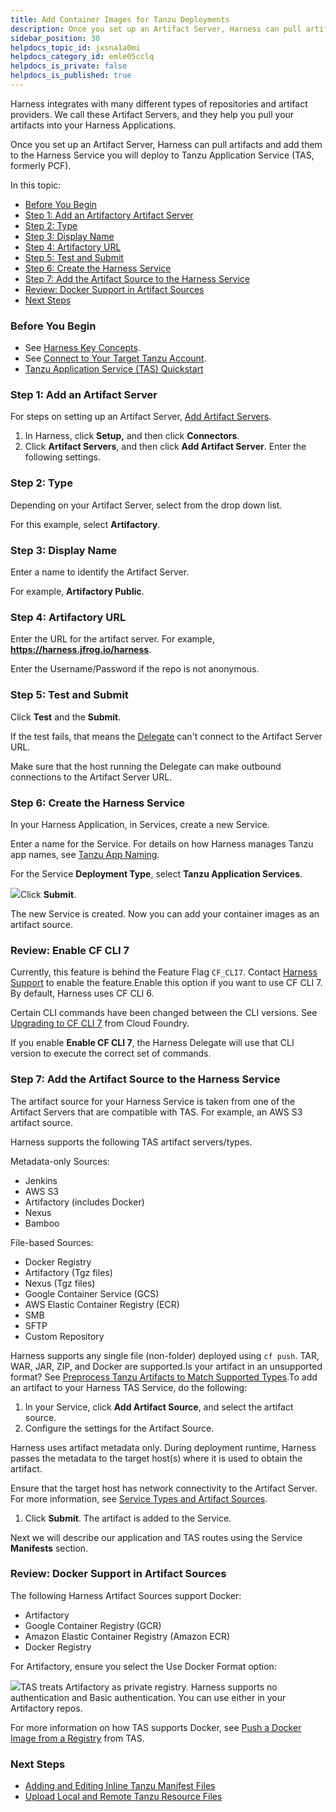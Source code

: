 ```yaml
---
title: Add Container Images for Tanzu Deployments
description: Once you set up an Artifact Server, Harness can pull artifacts and add them to the Harness Service you will deploy to PCF.
sidebar_position: 30
helpdocs_topic_id: jxsna1a0mi
helpdocs_category_id: emle05cclq
helpdocs_is_private: false
helpdocs_is_published: true
---
```


Harness integrates with many different types of repositories and artifact providers. We call these Artifact Servers, and they help you pull your artifacts into your Harness Applications.

Once you set up an Artifact Server, Harness can pull artifacts and add them to the Harness Service you will deploy to Tanzu Application Service (TAS, formerly PCF).

In this topic:

* [Before You Begin](#before_you_begin)
* [Step 1: Add an Artifactory Artifact Server](#step_1_add_an_artifactory_artifact_server)
* [Step 2: Type](#step_2_type)
* [Step 3: Display Name](#step_3_display_name)
* [Step 4: Artifactory URL](#step_4_artifactory_url)
* [Step 5: Test and Submit](#step_5_test_and_submit)
* [Step 6: Create the Harness Service](/article/jxsna1a0mi-add-container-images-for-pcf-deployments#step_6_create_the_harness_service)
* [Step 7: Add the Artifact Source to the Harness Service](/article/jxsna1a0mi-add-container-images-for-pcf-deployments#step_7_add_the_artifact_source_to_the_harness_service)
* [Review: Docker Support in Artifact Sources](/article/jxsna1a0mi-add-container-images-for-pcf-deployments#review_docker_support_in_artifact_sources)
* [Next Steps](#next_steps)

### Before You Begin

* See [Harness Key Concepts](/article/4o7oqwih6h-harness-key-concepts).
* See [Connect to Your Target Tanzu Account](/article/nh4afrhvkl).
* [Tanzu Application Service (TAS) Quickstart](/article/hy819vmsux-pivotal-cloud-foundry-quickstart)

### Step 1: Add an Artifact Server

For steps on setting up an Artifact Server, [Add Artifact Servers](/article/7dghbx1dbl-configuring-artifact-server).

1. In Harness, click **Setup,** and then click **Connectors**.
2. Click **Artifact Servers**, and then click **Add Artifact Server**. Enter the following settings.

### Step 2: Type

Depending on your Artifact Server, select from the drop down list.

For this example, select **Artifactory**.

### Step 3: Display Name

Enter a name to identify the Artifact Server.

For example, **Artifactory Public**.

### Step 4: Artifactory URL

Enter the URL for the artifact server. For example, **https://harness.jfrog.io/harness**.

Enter the Username/Password if the repo is not anonymous.

### Step 5: Test and Submit

Click **Test** and the **Submit**.

If the test fails, that means the [Delegate](/article/h9tkwmkrm7-delegate-installation) can't connect to the Artifact Server URL.

Make sure that the host running the Delegate can make outbound connections to the Artifact Server URL.

### Step 6: Create the Harness Service

In your Harness Application, in Services, create a new Service.

Enter a name for the Service. For details on how Harness manages Tanzu app names, see [Tanzu App Naming](/article/hzyz7oc5k9-tanzu-app-naming-with-harness).

For the Service **Deployment Type**, select **Tanzu Application Services**.

![](https://files.helpdocs.io/kw8ldg1itf/articles/jxsna1a0mi/1636742001011/clean-shot-2021-11-12-at-10-33-12-2-x.png)Click **Submit**.

The new Service is created. Now you can add your container images as an artifact source.

### Review: Enable CF CLI 7

Currently, this feature is behind the Feature Flag `CF_CLI7`. Contact [Harness Support](mailto:support@harness.io) to enable the feature.Enable this option if you want to use CF CLI 7. By default, Harness uses CF CLI 6.

Certain CLI commands have been changed between the CLI versions. See [Upgrading to CF CLI 7](https://docs.cloudfoundry.org/cf-cli/v7.html#table) from Cloud Foundry.

If you enable **Enable CF CLI 7**, the Harness Delegate will use that CLI version to execute the correct set of commands.

### Step 7: Add the Artifact Source to the Harness Service

The artifact source for your Harness Service is taken from one of the Artifact Servers that are compatible with TAS. For example, an AWS S3 artifact source.

Harness supports the following TAS artifact servers/types.

Metadata-only Sources:

* Jenkins
* AWS S3
* Artifactory (includes Docker)
* Nexus
* Bamboo

File-based Sources:

* Docker Registry
* Artifactory (Tgz files)
* Nexus (Tgz files)
* Google Container Service (GCS)
* AWS Elastic Container Registry (ECR)
* SMB
* SFTP
* Custom Repository

Harness supports any single file (non-folder) deployed using `cf push`. TAR, WAR, JAR, ZIP, and Docker are supported.Is your artifact in an unsupported format? See [Preprocess Tanzu Artifacts to Match Supported Types](/article/xpeb2raihj-preprocess-artifacts-to-match-supported-types).To add an artifact to your Harness TAS Service, do the following:

1. In your Service, click **Add Artifact Source**, and select the artifact source.
2. Configure the settings for the Artifact Source.

Harness uses artifact metadata only. During deployment runtime, Harness passes the metadata to the target host(s) where it is used to obtain the artifact.

Ensure that the target host has network connectivity to the Artifact Server. For more information, see [Service Types and Artifact Sources](/article/qluiky79j8-service-types-and-artifact-sources).

1. Click **Submit**. The artifact is added to the Service.

Next we will describe our application and TAS routes using the Service **Manifests** section.

### Review: Docker Support in Artifact Sources

The following Harness Artifact Sources support Docker:

* Artifactory
* Google Container Registry (GCR)
* Amazon Elastic Container Registry (Amazon ECR)
* Docker Registry

For Artifactory, ensure you select the Use Docker Format option:

![](https://files.helpdocs.io/kw8ldg1itf/articles/s3emmcgotl/1590774410644/image.png)TAS treats Artifactory as private registry. Harness supports no authentication and Basic authentication. You can use either in your Artifactory repos.

For more information on how TAS supports Docker, see [Push a Docker Image from a Registry](https://docs.cloudfoundry.org/devguide/deploy-apps/push-docker.html#registry) from TAS.

### Next Steps

* [Adding and Editing Inline Tanzu Manifest Files](/article/3ekpbmpr4e)
* [Upload Local and Remote Tanzu Resource Files](/article/i5jxqsbkt7-upload-local-and-remote-pcf-resource-files)

